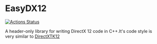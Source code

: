 # EasyDX12

[![Actions Status](https://github.com/wangyuzhi233/EasyDX12/workflows/MSBuild/badge.svg)](https://github.com/wangyuzhi233/EasyDX12/actions)

A header-only library for writing DirectX 12 code in C++.It's code style is very similar to [DirectXTK12](https://github.com/microsoft/DirectXTK12)
